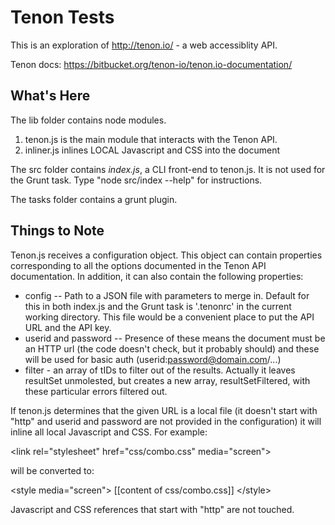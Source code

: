 Tenon Tests
===========

This is an exploration of http://tenon.io/ - a web accessiblity API.

Tenon docs: https://bitbucket.org/tenon-io/tenon.io-documentation/

What's Here
-----------

The lib folder contains node modules.

1. tenon.js is the main module that interacts with the Tenon API.
2. inliner.js inlines LOCAL Javascript and CSS into the document

The src folder contains *index.js*, a CLI front-end to tenon.js.
It is not used for the Grunt task.
Type "node src/index --help" for instructions.

The tasks folder contains a grunt plugin.

Things to Note
--------------

Tenon.js receives a configuration object. This object can contain properties corresponding to
all the options documented in the Tenon API documentation. In addition, it can also contain the
following properties:

- config -- Path to a JSON file with parameters to merge in. Default for this in both
index.js and the Grunt task is '.tenonrc' in the current working directory. This file would be
a convenient place to put the API URL and the API key.
- userid and password -- Presence of these means the document must be an HTTP url (the code
doesn't check, but it probably should) and these will be used for basic auth (userid:password@domain.com/...)
- filter - an array of tIDs to filter out of the results. Actually it leaves resultSet unmolested, but creates a
new array, resultSetFiltered, with these particular errors filtered out.

If tenon.js determines that the given URL is a local file (it doesn't start with "http" and userid and
password are not provided in the configuration) it will inline all local Javascript and CSS. For example:

  &lt;link rel="stylesheet" href="css/combo.css" media="screen"&gt;

will be converted to:

  &lt;style media="screen"&gt;
    [[content of css/combo.css]]
  &lt;/style&gt;

Javascript and CSS references that start with "http" are not touched.

